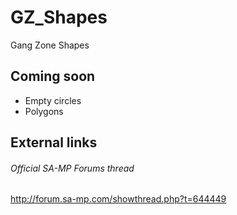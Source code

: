 # GZ_Shapes
Gang Zone Shapes

## Coming soon
- Empty circles
- Polygons

## External links
###### Official SA-MP Forums thread
http://forum.sa-mp.com/showthread.php?t=644449
